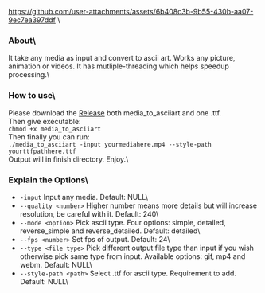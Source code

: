 https://github.com/user-attachments/assets/6b408c3b-9b55-430b-aa07-9ec7ea397ddf \
### **About**\
It take any media as input and convert to ascii art. Works any picture, animation or videos. It has mutliple-threading which helps speedup processing.\

### **How to use**\
Please download the [Release](releases/release-0.1v) both media_to_asciiart and one .ttf.\
Then give executable:\
`chmod +x media_to_asciiart`\
Then finally you can run:\
`./media_to_asciiart -input yourmediahere.mp4 --style-path yourttfpathhere.ttf`\
Output will in finish directory. Enjoy.\

### **Explain the Options**\
- `-input` Input any media. Default: NULL\
- `--quality <number>` Higher number means more details but will increase resolution, be careful with it. Default: 240\
- `--mode <option>` Pick ascii type. Four options: simple, detailed, reverse_simple and reverse_detailed. Default: detailed\
- `--fps <number>` Set fps of output. Default: 24\
- `--type <file type>` Pick different output file type than input if you wish otherwise pick same type from input. Available options: gif, mp4 and webm. Default: NULL\
- `--style-path <path>` Select .ttf for ascii type. Requirement to add. Default: NULL\
